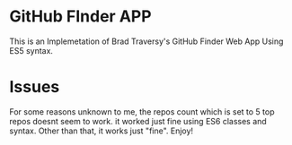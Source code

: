 # GitHub FInder APP

This is an Implemetation of Brad Traversy's GitHub Finder Web App Using ES5 syntax.

# Issues
For some reasons unknown to me, the repos count which is set to 5 top repos doesnt seem to work. it worked just fine using ES6 classes and syntax. Other than that, it works just "fine". Enjoy!